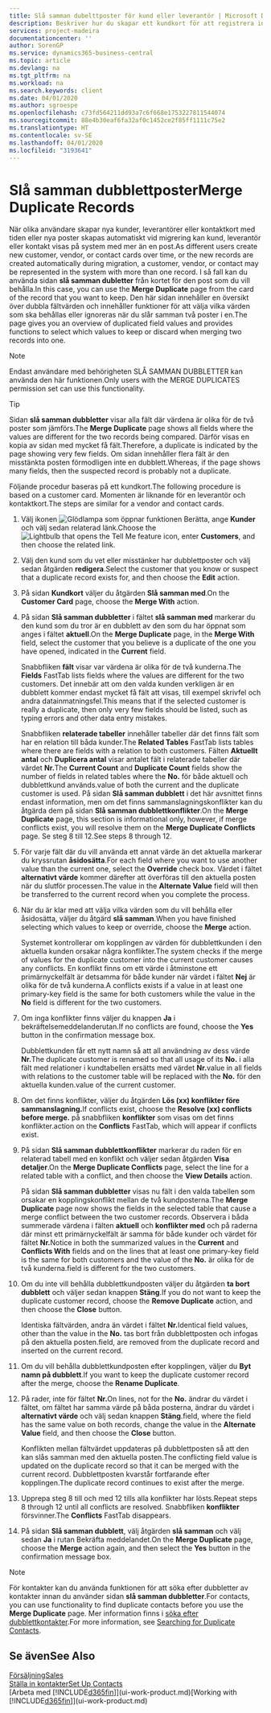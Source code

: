 ```yaml
---
title: Slå samman dubelttposter för kund eller leverantör | Microsoft Docs
description: Beskriver hur du skapar ett kundkort för att registrera information om varje ny kund eller klienten som du säljer till.
services: project-madeira
documentationcenter: ''
author: SorenGP
ms.service: dynamics365-business-central
ms.topic: article
ms.devlang: na
ms.tgt_pltfrm: na
ms.workload: na
ms.search.keywords: client
ms.date: 04/01/2020
ms.author: sgroespe
ms.openlocfilehash: c73fd564211dd93a7c6f668e1753227811544074
ms.sourcegitcommit: 88e4b30eaf6fa32af0c1452ce2f85ff1111c75e2
ms.translationtype: HT
ms.contentlocale: sv-SE
ms.lasthandoff: 04/01/2020
ms.locfileid: "3193641"
---
```

# <a name="merge-duplicate-records"></a><span data-ttu-id="5991d-103">Slå samman dubblettposter</span><span class="sxs-lookup"><span data-stu-id="5991d-103">Merge Duplicate Records</span></span>
<span data-ttu-id="5991d-104">När olika användare skapar nya kunder, leverantörer eller kontaktkort med tiden eller nya poster skapas automatiskt vid migrering kan kund, leverantör eller kontakt visas på system med mer än en post.</span><span class="sxs-lookup"><span data-stu-id="5991d-104">As different users create new customer, vendor, or contact cards over time, or the new records are created automatically during migration, a customer, vendor, or contact may be represented in the system with more than one record.</span></span> <span data-ttu-id="5991d-105">I så fall kan du använda sidan **slå samman dubletter** från kortet för den post som du vill behålla.</span><span class="sxs-lookup"><span data-stu-id="5991d-105">In this case, you can use the **Merge Duplicate** page from the card of the record that you want to keep.</span></span> <span data-ttu-id="5991d-106">Den här sidan innehåller en översikt över dubbla fältvärden och innehåller funktioner för att välja vilka värden som ska behållas eller ignoreras när du slår samman två poster i en.</span><span class="sxs-lookup"><span data-stu-id="5991d-106">The page gives you an overview of duplicated field values and provides functions to select which values to keep or discard when merging two records into one.</span></span>

> [!NOTE]
> <span data-ttu-id="5991d-107">Endast användare med behörigheten SLÅ SAMMAN DUBBLETTER kan använda den här funktionen.</span><span class="sxs-lookup"><span data-stu-id="5991d-107">Only users with the MERGE DUPLICATES permission set can use this functionality.</span></span>

> [!TIP]
> <span data-ttu-id="5991d-108">Sidan **slå samman dubbletter** visar alla fält där värdena är olika för de två poster som jämförs.</span><span class="sxs-lookup"><span data-stu-id="5991d-108">The **Merge Duplicate** page shows all fields where the values are different for the two records being compared.</span></span> <span data-ttu-id="5991d-109">Därför visas en kopia av sidan med mycket få fält.</span><span class="sxs-lookup"><span data-stu-id="5991d-109">Therefore, a duplicate is indicated by the page showing very few fields.</span></span> <span data-ttu-id="5991d-110">Om sidan innehåller flera fält är den misstänkta posten förmodligen inte en dubblett.</span><span class="sxs-lookup"><span data-stu-id="5991d-110">Whereas, if the page shows many fields, then the suspected record is probably not a duplicate.</span></span>

<span data-ttu-id="5991d-111">Följande procedur baseras på ett kundkort.</span><span class="sxs-lookup"><span data-stu-id="5991d-111">The following procedure is based on a customer card.</span></span> <span data-ttu-id="5991d-112">Momenten är liknande för en leverantör och kontaktkort.</span><span class="sxs-lookup"><span data-stu-id="5991d-112">The steps are similar for a vendor  and contact cards.</span></span>

1. <span data-ttu-id="5991d-113">Välj ikonen ![Glödlampa som öppnar funktionen Berätta](media/ui-search/search_small.png "Berätta vad du vill göra"), ange **Kunder** och välj sedan relaterad länk.</span><span class="sxs-lookup"><span data-stu-id="5991d-113">Choose the ![Lightbulb that opens the Tell Me feature](media/ui-search/search_small.png "Tell me what you want to do") icon, enter **Customers**, and then choose the related link.</span></span>
2. <span data-ttu-id="5991d-114">Välj den kund som du vet eller misstänker har dubblettposter och välj sedan åtgärden **redigera**.</span><span class="sxs-lookup"><span data-stu-id="5991d-114">Select the customer that you know or suspect that a duplicate record exists for, and then choose the **Edit** action.</span></span>
3. <span data-ttu-id="5991d-115">På sidan **Kundkort** väljer du åtgärden **Slå samman med**.</span><span class="sxs-lookup"><span data-stu-id="5991d-115">On the **Customer Card** page, choose the **Merge With** action.</span></span>
4. <span data-ttu-id="5991d-116">På sidan **Slå samman dubbletter** i fältet **slå samman med** markerar du den kund som du tror är en dubblett av den som du har öppnat som anges i fältet **aktuell**.</span><span class="sxs-lookup"><span data-stu-id="5991d-116">On the **Merge Duplicate** page, in the **Merge With** field, select the customer that you believe is a duplicate of the one you have opened, indicated in the **Current** field.</span></span>

    <span data-ttu-id="5991d-117">Snabbfliken **fält** visar var värdena är olika för de två kunderna.</span><span class="sxs-lookup"><span data-stu-id="5991d-117">The **Fields** FastTab lists fields where the values are different for the two customers.</span></span> <span data-ttu-id="5991d-118">Det innebär att om den valda kunden verkligen är en dubblett kommer endast mycket få fält att visas, till exempel skrivfel och andra datainmatningsfel.</span><span class="sxs-lookup"><span data-stu-id="5991d-118">This means that if the selected customer is really a duplicate, then only very few fields should be listed, such as typing errors and other data entry mistakes.</span></span>

    <span data-ttu-id="5991d-119">Snabbfliken **relaterade tabeller** innehåller tabeller där det finns fält som har en relation till båda kunder.</span><span class="sxs-lookup"><span data-stu-id="5991d-119">The **Related Tables** FastTab lists tables where there are fields with a relation to both customers.</span></span> <span data-ttu-id="5991d-120">Fälten **Aktuellt antal** och **Duplicera antal** visar antalet fält i relaterade tabeller där värdet **Nr.**</span><span class="sxs-lookup"><span data-stu-id="5991d-120">The **Current Count** and **Duplicate Count** fields show the number of fields in related tables where the **No.**</span></span> <span data-ttu-id="5991d-121">för både aktuell och dubblettkund används.</span><span class="sxs-lookup"><span data-stu-id="5991d-121">value of both the current and the duplicate customer is used.</span></span> <span data-ttu-id="5991d-122">På sidan **Slå samman dubblett** i det här avsnittet finns endast information, men om det finns sammanslagningskonflikter kan du åtgärda dem på sidan **Slå samman dubblettkonflikter**.</span><span class="sxs-lookup"><span data-stu-id="5991d-122">On the **Merge Duplicate** page, this section is informational only, however, if merge conflicts exist, you will resolve them on the **Merge Duplicate Conflicts** page.</span></span> <span data-ttu-id="5991d-123">Se steg 8 till 12.</span><span class="sxs-lookup"><span data-stu-id="5991d-123">See steps 8 through 12.</span></span>   

5. <span data-ttu-id="5991d-124">För varje fält där du vill använda ett annat värde än det aktuella markerar du kryssrutan **åsidosätta**.</span><span class="sxs-lookup"><span data-stu-id="5991d-124">For each field where you want to use another value than the current one, select the **Override** check box.</span></span> <span data-ttu-id="5991d-125">Värdet i fältet **alternativt värde** kommer därefter att överföras till den aktuella posten när du slutför processen.</span><span class="sxs-lookup"><span data-stu-id="5991d-125">The value in the **Alternate Value** field will then be transferred to the current record when you complete the process.</span></span>
6. <span data-ttu-id="5991d-126">När du är klar med att välja vilka värden som du vill behålla eller åsidosätta, väljer du åtgärd **slå samman**.</span><span class="sxs-lookup"><span data-stu-id="5991d-126">When you have finished selecting which values to keep or override, choose the **Merge** action.</span></span>

    <span data-ttu-id="5991d-127">Systemet kontrollerar om kopplingen av värden för dubblettkunden i den aktuella kunden orsakar några konflikter.</span><span class="sxs-lookup"><span data-stu-id="5991d-127">The system checks if the merge of values for the duplicate customer into the current customer causes any conflicts.</span></span> <span data-ttu-id="5991d-128">En konflikt finns om ett värde i åtminstone ett primärnyckelfält är detsamma för både kunder när värdet i fältet **Nej** är olika för de två kunderna.</span><span class="sxs-lookup"><span data-stu-id="5991d-128">A conflicts exists if a value in at least one primary-key field is the same for both customers while the value in the **No** field is different for the two customers.</span></span>

7. <span data-ttu-id="5991d-129">Om inga konflikter finns väljer du knappen **Ja** i bekräftelsemeddelanderutan.</span><span class="sxs-lookup"><span data-stu-id="5991d-129">If no conflicts are found, choose the **Yes** button in the confirmation message box.</span></span>

    <span data-ttu-id="5991d-130">Dubblettkunden får ett nytt namn så att all användning av dess värde **Nr.**</span><span class="sxs-lookup"><span data-stu-id="5991d-130">The duplicate customer is renamed so that all usage of its **No.**</span></span> <span data-ttu-id="5991d-131">i alla fält med relationer i kundtabellen ersätts med värdet **Nr.**</span><span class="sxs-lookup"><span data-stu-id="5991d-131">value in all fields with relations to the customer table will be replaced with the **No.**</span></span> <span data-ttu-id="5991d-132">för den aktuella kunden.</span><span class="sxs-lookup"><span data-stu-id="5991d-132">value of the current customer.</span></span>
8. <span data-ttu-id="5991d-133">Om det finns konflikter, väljer du åtgärden **Lös (xx) konflikter före sammanslagning.**</span><span class="sxs-lookup"><span data-stu-id="5991d-133">If conflicts exist, choose the **Resolve (xx) conflicts before merge.**</span></span> <span data-ttu-id="5991d-134">på snabbfliken **konflikter** som visas om det finns konflikter.</span><span class="sxs-lookup"><span data-stu-id="5991d-134">action on the **Conflicts** FastTab, which will appear if conflicts exist.</span></span>
9. <span data-ttu-id="5991d-135">På sidan **Slå samman dubblettkonflikter** markerar du raden för en relaterad tabell med en konflikt och väljer sedan åtgärden **Visa detaljer**.</span><span class="sxs-lookup"><span data-stu-id="5991d-135">On the **Merge Duplicate Conflicts** page, select the line for a related table with a conflict, and then choose the **View Details** action.</span></span>

    <span data-ttu-id="5991d-136">På sidan **Slå samman dubbletter** visas nu fält i den valda tabellen som orsakar en kopplingskonflikt mellan de två kundposterna.</span><span class="sxs-lookup"><span data-stu-id="5991d-136">The **Merge Duplicate** page now shows the fields in the selected table that cause a merge conflict between the two customer records.</span></span> <span data-ttu-id="5991d-137">Observera i båda summerade värdena i fälten **aktuell** och **konflikter med** och på raderna där minst ett primärnyckelfält är samma för både kunder och värdet för fältet **Nr.**</span><span class="sxs-lookup"><span data-stu-id="5991d-137">Notice in both the summarized values in the **Current** and **Conflicts With** fields and on the lines that at least one primary-key field is the same for both customers and the value of the **No.**</span></span> <span data-ttu-id="5991d-138">är olika för de två kunderna.</span><span class="sxs-lookup"><span data-stu-id="5991d-138">field is different for the two customers.</span></span>   
10. <span data-ttu-id="5991d-139">Om du inte vill behålla dubblettkundposten väljer du åtgärden **ta bort dubblett** och väljer sedan knappen **Stäng**.</span><span class="sxs-lookup"><span data-stu-id="5991d-139">If you do not want to keep the duplicate customer record, choose the **Remove Duplicate** action, and then choose the **Close** button.</span></span>

    <span data-ttu-id="5991d-140">Identiska fältvärden, andra än värdet i fältet **Nr.**</span><span class="sxs-lookup"><span data-stu-id="5991d-140">Identical field values, other than the value in the **No.**</span></span> <span data-ttu-id="5991d-141">tas bort från dubblettposten och infogas på den aktuella posten.</span><span class="sxs-lookup"><span data-stu-id="5991d-141">field, are removed from the duplicate record and inserted on the current record.</span></span>
11. <span data-ttu-id="5991d-142">Om du vill behålla dubblettkundposten efter kopplingen, väljer du **Byt namn på dubblett**.</span><span class="sxs-lookup"><span data-stu-id="5991d-142">If you want to keep the duplicate customer record after the merge,  choose the **Rename Duplicate**.</span></span>
12. <span data-ttu-id="5991d-143">På rader, inte för fältet **Nr.**</span><span class="sxs-lookup"><span data-stu-id="5991d-143">On lines, not for the **No.**</span></span> <span data-ttu-id="5991d-144">ändrar du värdet i fältet, om fältet har samma värde på båda posterna, ändrar du värdet i **alternativt värde** och välj sedan knappen **Stäng**.</span><span class="sxs-lookup"><span data-stu-id="5991d-144">field, where the field has the same value on both records, change the value in the **Alternate Value** field, and then choose the **Close** button.</span></span>

    <span data-ttu-id="5991d-145">Konflikten mellan fältvärdet uppdateras på dubblettposten så att den kan slås samman med den aktuella posten.</span><span class="sxs-lookup"><span data-stu-id="5991d-145">The conflicting field value is updated on the duplicate record so that it can be merged with the current record.</span></span> <span data-ttu-id="5991d-146">Dubblettposten kvarstår fortfarande efter kopplingen.</span><span class="sxs-lookup"><span data-stu-id="5991d-146">The duplicate record continues to exist after the merge.</span></span>
13. <span data-ttu-id="5991d-147">Upprepa steg 8 till och med 12 tills alla konflikter har lösts.</span><span class="sxs-lookup"><span data-stu-id="5991d-147">Repeat steps 8 through 12 until all conflicts are resolved.</span></span> <span data-ttu-id="5991d-148">Snabbfliken **konflikter** försvinner.</span><span class="sxs-lookup"><span data-stu-id="5991d-148">The **Conflicts** FastTab disappears.</span></span>
14. <span data-ttu-id="5991d-149">På sidan **Slå samman dubblett**, välj åtgärden **slå samman** och välj sedan **Ja** i rutan Bekräfta meddelandet.</span><span class="sxs-lookup"><span data-stu-id="5991d-149">On the **Merge Duplicate** page, choose the **Merge** action again, and then select the **Yes** button in the confirmation message box.</span></span>

> [!NOTE]
> <span data-ttu-id="5991d-150">För kontakter kan du använda funktionen för att söka efter dubbletter av kontakter innan du använder sidan **slå samman dubbletter**.</span><span class="sxs-lookup"><span data-stu-id="5991d-150">For contacts, you can use functionality to find duplicate contacts before you use the **Merge Duplicate** page.</span></span> <span data-ttu-id="5991d-151">Mer information finns i [söka efter dubblettkontakter](marketing-setup-contacts.md#searching-for-duplicate-contacts).</span><span class="sxs-lookup"><span data-stu-id="5991d-151">For more information, see [Searching for Duplicate Contacts](marketing-setup-contacts.md#searching-for-duplicate-contacts).</span></span>

## <a name="see-also"></a><span data-ttu-id="5991d-152">Se även</span><span class="sxs-lookup"><span data-stu-id="5991d-152">See Also</span></span>
[<span data-ttu-id="5991d-153">Försäljning</span><span class="sxs-lookup"><span data-stu-id="5991d-153">Sales</span></span>](sales-manage-sales.md)  
[<span data-ttu-id="5991d-154">Ställa in kontakter</span><span class="sxs-lookup"><span data-stu-id="5991d-154">Set Up Contacts</span></span>](marketing-setup-contacts.md)  
<span data-ttu-id="5991d-155">[Arbeta med [!INCLUDE[d365fin](includes/d365fin_md.md)]](ui-work-product.md)</span><span class="sxs-lookup"><span data-stu-id="5991d-155">[Working with [!INCLUDE[d365fin](includes/d365fin_md.md)]](ui-work-product.md)</span></span>
